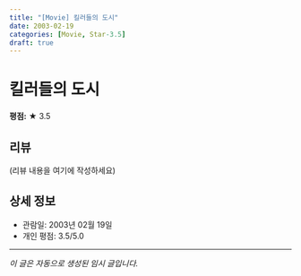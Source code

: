 ```yaml
---
title: "[Movie] 킬러들의 도시"
date: 2003-02-19
categories: [Movie, Star-3.5]
draft: true
---
```


# 킬러들의 도시

**평점:** ★ 3.5

## 리뷰

(리뷰 내용을 여기에 작성하세요)

## 상세 정보

- 관람일: 2003년 02월 19일
- 개인 평점: 3.5/5.0

---

*이 글은 자동으로 생성된 임시 글입니다.*
